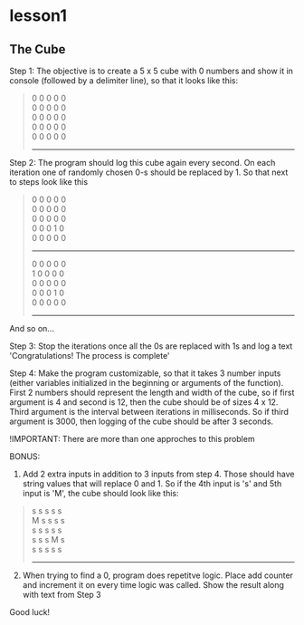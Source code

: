 # lesson1

## The Cube

Step 1:
The objective is to create a 5 x 5 cube with 0 numbers and show it in console (followed by a delimiter line), so that it looks like this:

> 0   0   0   0   0  
> 0   0   0   0   0  
> 0   0   0   0   0  
> 0   0   0   0   0  
> 0   0   0   0   0  
>  
> ----------------------------  

Step 2:
The program should log this cube again every second. On each iteration one of randomly chosen 0-s should be replaced by 1. So that next to steps look like this


> 0   0   0   0   0  
> 0   0   0   0   0  
> 0   0   0   0   0  
> 0   0   0   1   0  
> 0   0   0   0   0  
>  
> ----------------------------  
>  
> 0   0   0   0   0  
> 1   0   0   0   0  
> 0   0   0   0   0  
> 0   0   0   1   0  
> 0   0   0   0   0  
>  
> ----------------------------  

And so on...

Step 3:
Stop the iterations once all the 0s are replaced with 1s and log a text 'Congratulations! The process is complete'

Step 4:
Make the program customizable, so that it takes 3 number inputs (either variables initialized in the beginning or arguments of the function). First 2 numbers should represent the length and width of the cube, so if first argument is 4 and second is 12, then the cube should be of sizes 4 x 12. Third argument is the interval between iterations in milliseconds. So if third argument is 3000, then logging of the cube should be after 3 seconds.

!IMPORTANT: There are more than one approches to this problem

BONUS:
1. Add 2 extra inputs in addition to 3 inputs from step 4. Those should have string values that will replace 0 and 1. So if the 4th input is 's' and 5th input is 'M', the cube should look like this: 

> s   s   s   s   s  
> M   s   s   s   s  
> s   s   s   s   s  
> s   s   s   M   s  
> s   s   s   s   s  
>  
> ------------------------------  

2. When trying to find a 0, program does repetitve logic. Place add counter and increment it on every time logic was called. Show the result along with text from Step 3

Good luck! 
